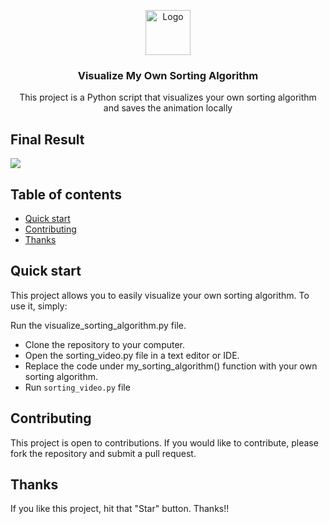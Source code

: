 <p align="center">
  <a href="https://example.com/">
    <img src="https://upload.wikimedia.org/wikipedia/en/thumb/3/37/Jumpman_logo.svg/1200px-Jumpman_logo.svg.png" alt="Logo" width=72 height=72>
  </a>

  <h3 align="center">Visualize My Own Sorting Algorithm</h3>

  <p align="center">
    This project is a Python script that visualizes your own sorting algorithm and saves the animation locally
    <br>
   
  </p>
</p>

## Final Result

[![](https://github.com/githuberuser/Visualize-My-Own-Sorting-Algorithm/raw/main/my_sorting_algorithm.gif)](https://youtu.be/eXWidZiZQLE)

## Table of contents

- [Quick start](#quick-start)
- [Contributing](#contributing)
- [Thanks](#thanks)


## Quick start

This project allows you to easily visualize your own sorting algorithm. To use it, simply:



Run the visualize_sorting_algorithm.py file.


- Clone the repository to your computer.
- Open the sorting_video.py file in a text editor or IDE.
- Replace the code under my_sorting_algorithm() function with your own sorting algorithm.
- Run `sorting_video.py` file

## Contributing

This project is open to contributions. If you would like to contribute, please fork the repository and submit a pull request.

## Thanks

If you like this project, hit that "Star" button. Thanks!! 


